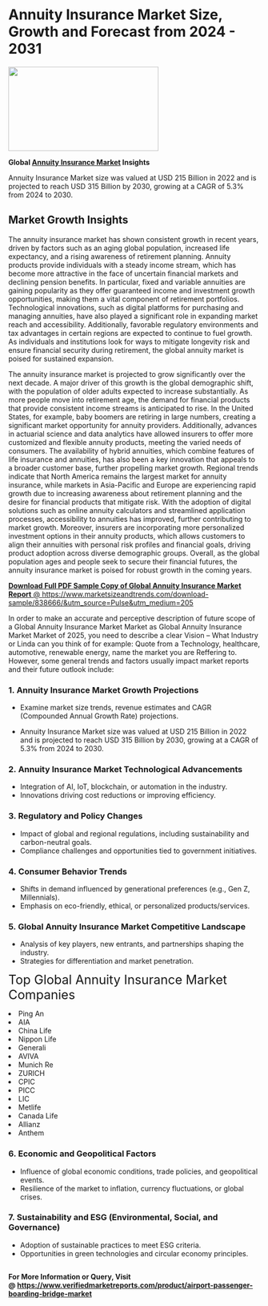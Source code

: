 <H1>Annuity Insurance Market Size, Growth and Forecast from 2024 - 2031</H1><img class="aligncenter size-medium wp-image-584254" src="https://thirdeyenews.in/wp-content/uploads/2024/09/Global-Market-Research-300x168.jpeg" alt="" width="300" height="168" /><p><strong>Global&nbsp;<a href="https://www.marketsizeandtrends.com/download-sample/838666/&amp;utm_source=Pulse&amp;utm_medium=205">Annuity Insurance Market</a> Insights</strong></p><p>Annuity Insurance Market size was valued at USD 215 Billion in 2022 and is projected to reach USD 315 Billion by 2030, growing at a CAGR of 5.3% from 2024 to 2030.</p><p><h2>Market Growth Insights</h2> <p>The annuity insurance market has shown consistent growth in recent years, driven by factors such as an aging global population, increased life expectancy, and a rising awareness of retirement planning. Annuity products provide individuals with a steady income stream, which has become more attractive in the face of uncertain financial markets and declining pension benefits. In particular, fixed and variable annuities are gaining popularity as they offer guaranteed income and investment growth opportunities, making them a vital component of retirement portfolios. Technological innovations, such as digital platforms for purchasing and managing annuities, have also played a significant role in expanding market reach and accessibility. Additionally, favorable regulatory environments and tax advantages in certain regions are expected to continue to fuel growth. As individuals and institutions look for ways to mitigate longevity risk and ensure financial security during retirement, the global annuity market is poised for sustained expansion.</p> <p><a href="#sample-download"></a></p> <p>The annuity insurance market is projected to grow significantly over the next decade. A major driver of this growth is the global demographic shift, with the population of older adults expected to increase substantially. As more people move into retirement age, the demand for financial products that provide consistent income streams is anticipated to rise. In the United States, for example, baby boomers are retiring in large numbers, creating a significant market opportunity for annuity providers. Additionally, advances in actuarial science and data analytics have allowed insurers to offer more customized and flexible annuity products, meeting the varied needs of consumers. The availability of hybrid annuities, which combine features of life insurance and annuities, has also been a key innovation that appeals to a broader customer base, further propelling market growth. Regional trends indicate that North America remains the largest market for annuity insurance, while markets in Asia-Pacific and Europe are experiencing rapid growth due to increasing awareness about retirement planning and the desire for financial products that mitigate risk. With the adoption of digital solutions such as online annuity calculators and streamlined application processes, accessibility to annuities has improved, further contributing to market growth. Moreover, insurers are incorporating more personalized investment options in their annuity products, which allows customers to align their annuities with personal risk profiles and financial goals, driving product adoption across diverse demographic groups. Overall, as the global population ages and people seek to secure their financial futures, the annuity insurance market is poised for robust growth in the coming years.</p> <p><a href="#more-info"></p><p><span class=""><strong>Download Full PDF Sample Copy of Global Annuity Insurance Market Report</strong> @ <a href="https://www.marketsizeandtrends.com/download-sample/838666/&amp;utm_source=Pulse&amp;utm_medium=205" target="_blank">https://www.marketsizeandtrends.com/download-sample/838666/&amp;utm_source=Pulse&amp;utm_medium=205</a></span></p><p>In order to make an accurate and perceptive description of future scope of a Global&nbsp;Annuity Insurance Market Market as Global&nbsp;Annuity Insurance Market Market of 2025, you need to describe a clear Vision &ndash; What Industry or Linda can you think of for example: Quote from a Technology, healthcare, automotive, renewable energy, name the market you are Reffering to. However, some general trends and factors usually impact market reports and their future outlook include:</p><h3>1.&nbsp;<strong>Annuity Insurance Market Growth Projections</strong></h3><ul><li>Examine market size trends, revenue estimates and CAGR (Compounded Annual Growth Rate) projections.</li><li><p>Annuity Insurance Market size was valued at USD 215 Billion in 2022 and is projected to reach USD 315 Billion by 2030, growing at a CAGR of 5.3% from 2024 to 2030.</p></li></ul><h3>2.&nbsp;<strong>Annuity Insurance Market Technological Advancements</strong></h3><ul><li>Integration of AI, IoT, blockchain, or automation in the industry.</li><li>Innovations driving cost reductions or improving efficiency.</li></ul><h3>3.&nbsp;<strong>Regulatory and Policy Changes</strong></h3><ul><li>Impact of global and regional regulations, including sustainability and carbon-neutral goals.</li><li>Compliance challenges and opportunities tied to government initiatives.</li></ul><h3>4.&nbsp;<strong>Consumer Behavior Trends</strong></h3><ul><li>Shifts in demand influenced by generational preferences (e.g., Gen Z, Millennials).</li><li>Emphasis on eco-friendly, ethical, or personalized products/services.</li></ul><h3>5.&nbsp;<strong>Global Annuity Insurance Market Competitive Landscape</strong></h3><ul><li>Analysis of key players, new entrants, and partnerships shaping the industry.</li><li>Strategies for differentiation and market penetration.</li></ul><p data-pm-slice="1 1 []"><span style="color: inherit; font-family: inherit; font-size: 25px;">Top Global Annuity Insurance Market Companies</span></p><div class="" data-test-id=""><p><li>Ping An</li><li> AIA</li><li> China Life</li><li> Nippon Life</li><li> Generali</li><li> AVIVA</li><li> Munich Re</li><li> ZURICH</li><li> CPIC</li><li> PICC</li><li> LIC</li><li> Metlife</li><li> Canada Life</li><li> Allianz</li><li> Anthem</li></p></div><h3>6.&nbsp;<strong>Economic and Geopolitical Factors</strong></h3><ul><li>Influence of global economic conditions, trade policies, and geopolitical events.</li><li>Resilience of the market to inflation, currency fluctuations, or global crises.</li></ul><h3>7.&nbsp;<strong>Sustainability and ESG (Environmental, Social, and Governance)</strong></h3><ul><li>Adoption of sustainable practices to meet ESG criteria.</li><li>Opportunities in green technologies and circular economy principles.</li></ul><h2><strong style="font-size: 14px;">For More Information or Query, Visit @&nbsp;</strong><a style="background-color: #ffffff; font-size: 14px;" href="https://www.marketsizeandtrends.com/report/annuity-insurance-market/" target="_blank">https://www.verifiedmarketreports.com/product/airport-passenger-boarding-bridge-market</a></h2>
